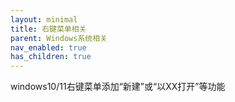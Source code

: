 ```yaml
---
layout: minimal
title: 右键菜单相关
parent: Windows系统相关
nav_enabled: true
has_children: true
---
```

windows10/11右键菜单添加“新建”或“以XX打开”等功能
